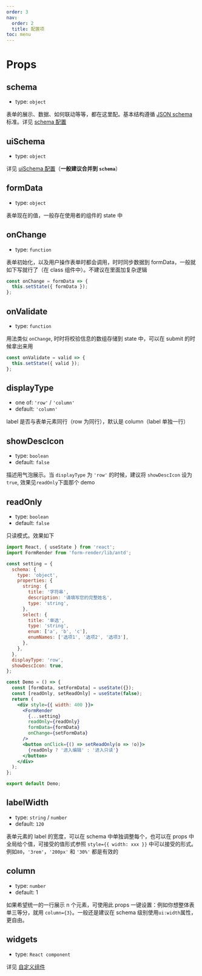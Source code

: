 ```yaml
---
order: 3
nav:
  order: 2
  title: 配置项
toc: menu
---
```


# Props

## schema

- type: `object`

表单的展示、数据、如何联动等等，都在这里配。基本结构遵循 [JSON schema](https://json-schema.org/understanding-json-schema/) 标准。详见 [schema 配置](/docs/config/schema.md)

## uiSchema

- type: `object`

详见 [uiSchema 配置](/docs/config/uiSchema.md)（**一般建议合并到 `schema`**）

## formData

- type: `object`

表单现在的值，一般存在使用者的组件的 state 中

## onChange

- type: `function`

表单初始化，以及用户操作表单时都会调用，时时同步数据到 formData，一般就如下写就行了（在 class 组件中）。不建议在里面加复杂逻辑

```js
const onChange = formData => {
  this.setState({ formData });
};
```

## onValidate

- type: `function`

用法类似 `onChange`, 时时将校验信息的数组存储到 state 中，可以在 submit 的时候拿出来用

```js
const onValidate = valid => {
  this.setState({ valid });
};
```

## displayType

- one of: `'row'` / `'column'`
- default: `'column'`

label 是否与表单元素同行（row 为同行），默认是 column（label 单独一行）

## showDescIcon

- type: `boolean`
- default: `false`

描述用气泡展示。当 `displayType` 为 `'row'` 的时候，建议将 `showDescIcon` 设为 `true`, 效果见`readOnly`下面那个 demo

## readOnly

- type: `boolean`
- default: `false`

只读模式。效果如下

```jsx
import React, { useState } from 'react';
import FormRender from 'form-render/lib/antd';

const setting = {
  schema: {
    type: 'object',
    properties: {
      string: {
        title: '字符串',
        description: '请填写您的完整姓名',
        type: 'string',
      },
      select: {
        title: '单选',
        type: 'string',
        enum: ['a', 'b', 'c'],
        enumNames: ['选项1', '选项2', '选项3'],
      },
    },
  },
  displayType: 'row',
  showDescIcon: true,
};

const Demo = () => {
  const [formData, setFormData] = useState({});
  const [readOnly, setReadOnly] = useState(false);
  return (
    <div style={{ width: 400 }}>
      <FormRender
        {...setting}
        readOnly={readOnly}
        formData={formData}
        onChange={setFormData}
      />
      <button onClick={() => setReadOnly(o => !o)}>
        {readOnly ? '进入编辑' : '进入只读'}
      </button>
    </div>
  );
};

export default Demo;
```

## labelWidth

- type: `string` / `number`
- default: `120`

表单元素的 label 的宽度，可以在 schema 中单独调整每个，也可以在 props 中全局给个值，可接受的值形式参照 `style={{ width: xxx }}` 中可以接受的形式。
例如`80`，`'3rem'`，`'200px'` 和 `'30%'` 都是有效的

## column

- type: `number`
- default: 1

如果希望统一的一行展示 n 个元素，可使用此 props 一键设置：例如你想整体表单三等分，就用 `column={3}`。一般还是建议在 schema 级别使用`ui:width`属性，更自由。

## widgets

- type: `React component`

详见 [自定义组件](/docs/guide/advanced/widget.md)
